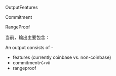 OutputFeatures

Commitment

RangeProof

当前，输出主要包含：

An output consists of -

* features \(currently coinbase vs. non-coinbase\)
* commitment`rG+vH`
* rangeproof




